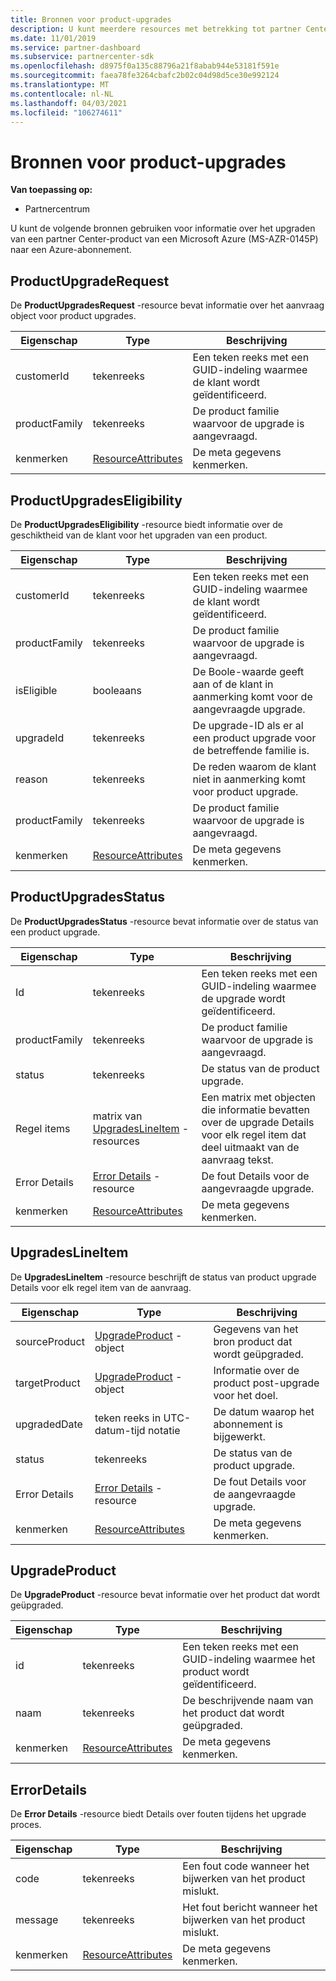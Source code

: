 ```yaml
---
title: Bronnen voor product-upgrades
description: U kunt meerdere resources met betrekking tot partner Center-product upgrades gebruiken voor een Azure-abonnement. Dit zijn onder andere ProductUpgradeRequest, ProductUpgradesEligibility, ProductUpgradesStatus, UpgradesLineItem, UpgradeProduct en error Details.
ms.date: 11/01/2019
ms.service: partner-dashboard
ms.subservice: partnercenter-sdk
ms.openlocfilehash: d8975f0a135c88796a21f8abab944e53181f591e
ms.sourcegitcommit: faea78fe3264cbafc2b02c04d98d5ce30e992124
ms.translationtype: MT
ms.contentlocale: nl-NL
ms.lasthandoff: 04/03/2021
ms.locfileid: "106274611"
---
```

# <a name="product-upgrade-resources"></a>Bronnen voor product-upgrades

**Van toepassing op:**

- Partnercentrum

U kunt de volgende bronnen gebruiken voor informatie over het upgraden van een partner Center-product van een Microsoft Azure (MS-AZR-0145P) naar een Azure-abonnement.

## <a name="productupgraderequest"></a>ProductUpgradeRequest

De **ProductUpgradesRequest** -resource bevat informatie over het aanvraag object voor product upgrades.

| Eigenschap      | Type                                                          | Beschrijving                                                |
|---------------|---------------------------------------------------------------|------------------------------------------------------------|
| customerId    | tekenreeks                                                        | Een teken reeks met een GUID-indeling waarmee de klant wordt geïdentificeerd.      |
| productFamily | tekenreeks                                                        | De product familie waarvoor de upgrade is aangevraagd. |
| kenmerken    | [ResourceAttributes](utility-resources.md#resourceattributes) | De meta gegevens kenmerken.                                   |

## <a name="productupgradeseligibility"></a>ProductUpgradesEligibility

De **ProductUpgradesEligibility** -resource biedt informatie over de geschiktheid van de klant voor het upgraden van een product.

| Eigenschap      | Type                                                          | Beschrijving                                                                      |
|---------------|---------------------------------------------------------------|----------------------------------------------------------------------------------|
| customerId    | tekenreeks                                                        | Een teken reeks met een GUID-indeling waarmee de klant wordt geïdentificeerd.                            |
| productFamily | tekenreeks                                                        | De product familie waarvoor de upgrade is aangevraagd.                       |
| isEligible    | booleaans                                                          | De Boole-waarde geeft aan of de klant in aanmerking komt voor de aangevraagde upgrade. |
| upgradeId     | tekenreeks                                                        | De upgrade-ID als er al een product upgrade voor de betreffende familie is.        |
| reason        | tekenreeks                                                        | De reden waarom de klant niet in aanmerking komt voor product upgrade.                |
| productFamily | tekenreeks                                                        | De product familie waarvoor de upgrade is aangevraagd.                       |
| kenmerken    | [ResourceAttributes](utility-resources.md#resourceattributes) | De meta gegevens kenmerken.                                                         |

## <a name="productupgradesstatus"></a>ProductUpgradesStatus

De **ProductUpgradesStatus** -resource bevat informatie over de status van een product upgrade.

| Eigenschap | Type   | Beschrijving                                          |
|----------|--------|------------------------------------------------------|
| Id       | tekenreeks | Een teken reeks met een GUID-indeling waarmee de upgrade wordt geïdentificeerd. |
| productFamily       | tekenreeks                                                         | De product familie waarvoor de upgrade is aangevraagd.
| status              | tekenreeks                                                         | De status van de product upgrade.
| Regel items           | matrix van [UpgradesLineItem](#upgradeslineitem) -resources       | Een matrix met objecten die informatie bevatten over de upgrade Details voor elk regel item dat deel uitmaakt van de aanvraag tekst.
| Error Details        | [Error Details](#errordetails) -resource                         | De fout Details voor de aangevraagde upgrade.
| kenmerken          | [ResourceAttributes](utility-resources.md#resourceattributes)  | De meta gegevens kenmerken. |

## <a name="upgradeslineitem"></a>UpgradesLineItem

De **UpgradesLineItem** -resource beschrijft de status van product upgrade Details voor elk regel item van de aanvraag.

| Eigenschap      | Type                                                          | Beschrijving                                       |
|---------------|---------------------------------------------------------------|---------------------------------------------------|
| sourceProduct | [UpgradeProduct](#upgradeproduct) -object                      | Gegevens van het bron product dat wordt geüpgraded. |
| targetProduct | [UpgradeProduct](#upgradeproduct) -object                      | Informatie over de product post-upgrade voor het doel.   |
| upgradedDate  | teken reeks in UTC-datum-tijd notatie                                | De datum waarop het abonnement is bijgewerkt.           |
| status        | tekenreeks                                                        | De status van de product upgrade.                |
| Error Details  | [Error Details](#errordetails) -resource                        | De fout Details voor de aangevraagde upgrade.          |
| kenmerken    | [ResourceAttributes](utility-resources.md#resourceattributes) | De meta gegevens kenmerken.                          |

## <a name="upgradeproduct"></a>UpgradeProduct

De **UpgradeProduct** -resource bevat informatie over het product dat wordt geüpgraded.

| Eigenschap   | Type                                                          | Beschrijving                                          |
|------------|---------------------------------------------------------------|------------------------------------------------------|
| id         | tekenreeks                                                        | Een teken reeks met een GUID-indeling waarmee het product wordt geïdentificeerd. |
| naam       | tekenreeks                                                        | De beschrijvende naam van het product dat wordt geüpgraded.         |
| kenmerken | [ResourceAttributes](utility-resources.md#resourceattributes) | De meta gegevens kenmerken.                             |

## <a name="errordetails"></a>ErrorDetails

De **Error Details** -resource biedt Details over fouten tijdens het upgrade proces.

| Eigenschap   | Type                                                          | Beschrijving                                       |
|------------|---------------------------------------------------------------|---------------------------------------------------|
| code       | tekenreeks                                                        | Een fout code wanneer het bijwerken van het product mislukt.      |
| message    | tekenreeks                                                        | Het fout bericht wanneer het bijwerken van het product mislukt. |
| kenmerken | [ResourceAttributes](utility-resources.md#resourceattributes) | De meta gegevens kenmerken.                          |
